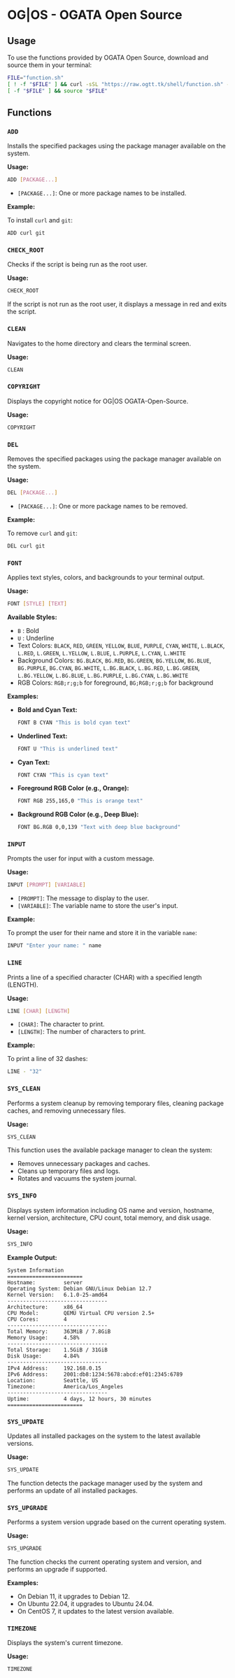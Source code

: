 # OG|OS - OGATA Open Source

## Usage

To use the functions provided by OGATA Open Source, download and source them in your terminal:

```bash
FILE="function.sh"
[ ! -f "$FILE" ] && curl -sSL "https://raw.ogtt.tk/shell/function.sh" -o "$FILE"
[ -f "$FILE" ] && source "$FILE"
```

## Functions

### `ADD`

Installs the specified packages using the package manager available on the system.

**Usage:**

```bash
ADD [PACKAGE...]
```

- `[PACKAGE...]`: One or more package names to be installed.

**Example:**

To install `curl` and `git`:

```bash
ADD curl git
```

### `CHECK_ROOT`

Checks if the script is being run as the root user.

**Usage:**

```bash
CHECK_ROOT
```

If the script is not run as the root user, it displays a message in red and exits the script.

### `CLEAN`

Navigates to the home directory and clears the terminal screen.

**Usage:**

```bash
CLEAN
```

### `COPYRIGHT`

Displays the copyright notice for OG|OS OGATA-Open-Source.

**Usage:**

```bash
COPYRIGHT
```

### `DEL`

Removes the specified packages using the package manager available on the system.

**Usage:**

```bash
DEL [PACKAGE...]
```

- `[PACKAGE...]`: One or more package names to be removed.

**Example:**

To remove `curl` and `git`:

```bash
DEL curl git
```

### `FONT`

Applies text styles, colors, and backgrounds to your terminal output.

**Usage:**

```bash
FONT [STYLE] [TEXT]
```

**Available Styles:**

- `B` : Bold
- `U` : Underline
- Text Colors: `BLACK`, `RED`, `GREEN`, `YELLOW`, `BLUE`, `PURPLE`, `CYAN`, `WHITE`, `L.BLACK`, `L.RED`, `L.GREEN`, `L.YELLOW`, `L.BLUE`, `L.PURPLE`, `L.CYAN`, `L.WHITE`
- Background Colors: `BG.BLACK`, `BG.RED`, `BG.GREEN`, `BG.YELLOW`, `BG.BLUE`, `BG.PURPLE`, `BG.CYAN`, `BG.WHITE`, `L.BG.BLACK`, `L.BG.RED`, `L.BG.GREEN`, `L.BG.YELLOW`, `L.BG.BLUE`, `L.BG.PURPLE`, `L.BG.CYAN`, `L.BG.WHITE`
- RGB Colors: `RGB;r;g;b` for foreground, `BG;RGB;r;g;b` for background

**Examples:**

- **Bold and Cyan Text:**

    ```bash
    FONT B CYAN "This is bold cyan text"
    ```

- **Underlined Text:**

    ```bash
    FONT U "This is underlined text"
    ```

- **Cyan Text:**

    ```bash
    FONT CYAN "This is cyan text"
    ```

- **Foreground RGB Color (e.g., Orange):**

    ```bash
    FONT RGB 255,165,0 "This is orange text"
    ```

- **Background RGB Color (e.g., Deep Blue):**

    ```bash
    FONT BG.RGB 0,0,139 "Text with deep blue background"
    ```

### `INPUT`

Prompts the user for input with a custom message.

**Usage:**

```bash
INPUT [PROMPT] [VARIABLE]
```

- `[PROMPT]`: The message to display to the user.
- `[VARIABLE]`: The variable name to store the user's input.

**Example:**

To prompt the user for their name and store it in the variable `name`:

```bash
INPUT "Enter your name: " name
```

### `LINE`

Prints a line of a specified character (CHAR) with a specified length (LENGTH).

**Usage:**

```bash
LINE [CHAR] [LENGTH]
```
- `[CHAR]`: The character to print.
- `[LENGTH]`: The number of characters to print.

**Example:**

To print a line of 32 dashes:

```bash
LINE - "32"
```

### `SYS_CLEAN`

Performs a system cleanup by removing temporary files, cleaning package caches, and removing unnecessary files.

**Usage:**

```bash
SYS_CLEAN
```

This function uses the available package manager to clean the system:

- Removes unnecessary packages and caches.
- Cleans up temporary files and logs.
- Rotates and vacuums the system journal.

### `SYS_INFO`

Displays system information including OS name and version, hostname, kernel version, architecture, CPU count, total memory, and disk usage.

**Usage:**

```bash
SYS_INFO
```

**Example Output:**

```
System Information
========================
Hostname:         server
Operating System: Debian GNU/Linux Debian 12.7
Kernel Version:   6.1.0-25-amd64
--------------------------------
Architecture:     x86_64
CPU Model:        QEMU Virtual CPU version 2.5+
CPU Cores:        4
--------------------------------
Total Memory:     363MiB / 7.8GiB
Memory Usage:     4.58%
--------------------------------
Total Storage:    1.5GiB / 31GiB
Disk Usage:       4.84%
--------------------------------
IPv4 Address:     192.168.0.15
IPv6 Address:     2001:db8:1234:5678:abcd:ef01:2345:6789
Location:         Seattle, US
Timezone:         America/Los_Angeles
--------------------------------
Uptime:           4 days, 12 hours, 30 minutes
========================
```

### `SYS_UPDATE`

Updates all installed packages on the system to the latest available versions.

**Usage:**

```bash
SYS_UPDATE
```

The function detects the package manager used by the system and performs an update of all installed packages.

### `SYS_UPGRADE`

Performs a system version upgrade based on the current operating system.

**Usage:**

```bash
SYS_UPGRADE
```

The function checks the current operating system and version, and performs an upgrade if supported.

**Examples:**

- On Debian 11, it upgrades to Debian 12.
- On Ubuntu 22.04, it upgrades to Ubuntu 24.04.
- On CentOS 7, it updates to the latest version available.

### `TIMEZONE`

Displays the system's current timezone.

**Usage:**

```bash
TIMEZONE
```
